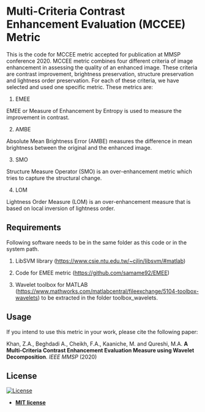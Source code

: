 # Multi-Criteria Contrast Enhancement Evaluation (MCCEE) Metric 

This is the code for MCCEE metric accepted for publication at MMSP conference 2020. MCCEE metric combines four different criteria of image enhancement in 
assessing the quality of an enhanced image. These criteria are contrast improvement, brightness preservation, structure preservation and lightness order preservation.
For each of these criteria, we have selected and used one specific metric. These metrics are:

1. EMEE 

EMEE or Measure of Enhancement by Entropy is used to measure the improvement in contrast.

2. AMBE

Absolute Mean Brightness Error (AMBE) measures the difference in mean brightness between the original and the enhanced image.

3. SMO

Structure Measure Operator (SMO) is an over-enhancement metric which tries to capture the structural change. 

4. LOM 

Lightness Order Measure (LOM) is an over-enhancement measure that is based on local inversion of lightness order.

## Requirements

Following software needs to be in the same folder as this code or in the system path.

1. LibSVM library (https://www.csie.ntu.edu.tw/~cjlin/libsvm/#matlab)

2. Code for EMEE metric (https://github.com/samame92/EMEE)

3. Wavelet toolbox for MATLAB (https://www.mathworks.com/matlabcentral/fileexchange/5104-toolbox-wavelets) to be extracted in the folder toolbox_wavelets.

## Usage

If you intend to use this metric in your work, please cite the following paper:

Khan, Z.A., Beghdadi A., Cheikh, F.A., Kaaniche, M. and Qureshi, M.A. **A Multi-Criteria Contrast Enhancement Evaluation Measure using Wavelet Decomposition**. *IEEE MMSP* (2020)

## License

[![License](http://img.shields.io/:license-mit-blue.svg?style=flat-square)](http://badges.mit-license.org)

- **[MIT license](http://opensource.org/licenses/mit-license.php)**